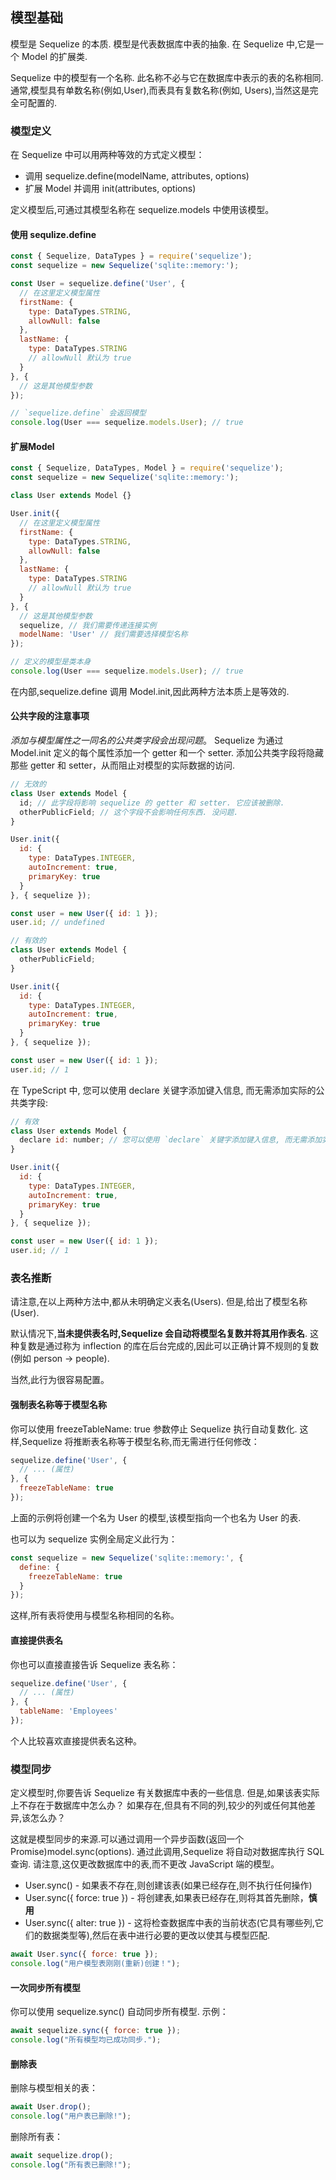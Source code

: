 ## 模型基础

模型是 Sequelize 的本质. 模型是代表数据库中表的抽象. 在 Sequelize 中,它是一个 Model 的扩展类.

Sequelize 中的模型有一个名称. 此名称不必与它在数据库中表示的表的名称相同. 通常,模型具有单数名称(例如,User),而表具有复数名称(例如, Users),当然这是完全可配置的.

### 模型定义

在 Sequelize 中可以用两种等效的方式定义模型：

+ 调用 sequelize.define(modelName, attributes, options)
+ 扩展 Model 并调用 init(attributes, options)

定义模型后,可通过其模型名称在 sequelize.models 中使用该模型。


#### 使用 sequlize.define

```js
const { Sequelize, DataTypes } = require('sequelize');
const sequelize = new Sequelize('sqlite::memory:');

const User = sequelize.define('User', {
  // 在这里定义模型属性
  firstName: {
    type: DataTypes.STRING,
    allowNull: false
  },
  lastName: {
    type: DataTypes.STRING
    // allowNull 默认为 true
  }
}, {
  // 这是其他模型参数
});

// `sequelize.define` 会返回模型
console.log(User === sequelize.models.User); // true
```

#### 扩展Model

```js
const { Sequelize, DataTypes, Model } = require('sequelize');
const sequelize = new Sequelize('sqlite::memory:');

class User extends Model {}

User.init({
  // 在这里定义模型属性
  firstName: {
    type: DataTypes.STRING,
    allowNull: false
  },
  lastName: {
    type: DataTypes.STRING
    // allowNull 默认为 true
  }
}, {
  // 这是其他模型参数
  sequelize, // 我们需要传递连接实例
  modelName: 'User' // 我们需要选择模型名称
});

// 定义的模型是类本身
console.log(User === sequelize.models.User); // true
```

在内部,sequelize.define 调用 Model.init,因此两种方法本质上是等效的.

#### 公共字段的注意事项

*添加与模型属性之一同名的公共类字段会出现问题*。 Sequelize 为通过 Model.init 定义的每个属性添加一个 getter 和一个 setter. 添加公共类字段将隐藏那些 getter 和 setter，从而阻止对模型的实际数据的访问.

```js
// 无效的
class User extends Model {
  id; // 此字段将影响 sequelize 的 getter 和 setter. 它应该被删除.
  otherPublicField; // 这个字段不会影响任何东西. 没问题.
}

User.init({
  id: {
    type: DataTypes.INTEGER,
    autoIncrement: true,
    primaryKey: true
  }
}, { sequelize });

const user = new User({ id: 1 });
user.id; // undefined
```

```js
// 有效的
class User extends Model {
  otherPublicField;
}

User.init({
  id: {
    type: DataTypes.INTEGER,
    autoIncrement: true,
    primaryKey: true
  }
}, { sequelize });

const user = new User({ id: 1 });
user.id; // 1
```

在 TypeScript 中, 您可以使用 declare 关键字添加键入信息, 而无需添加实际的公共类字段:
```js
// 有效
class User extends Model {
  declare id: number; // 您可以使用 `declare` 关键字添加键入信息, 而无需添加实际的公共类字段.
}

User.init({
  id: {
    type: DataTypes.INTEGER,
    autoIncrement: true,
    primaryKey: true
  }
}, { sequelize });

const user = new User({ id: 1 });
user.id; // 1
```

### 表名推断

请注意,在以上两种方法中,都从未明确定义表名(Users). 但是,给出了模型名称(User).

默认情况下,**当未提供表名时,Sequelize 会自动将模型名复数并将其用作表名**. 这种复数是通过称为 inflection 的库在后台完成的,因此可以正确计算不规则的复数(例如 person -> people).

当然,此行为很容易配置。

#### 强制表名称等于模型名称

你可以使用 freezeTableName: true 参数停止 Sequelize 执行自动复数化. 这样,Sequelize 将推断表名称等于模型名称,而无需进行任何修改：

```js
sequelize.define('User', {
  // ... (属性)
}, {
  freezeTableName: true
});
```

上面的示例将创建一个名为 User 的模型,该模型指向一个也名为 User 的表.

也可以为 sequelize 实例全局定义此行为：
```js
const sequelize = new Sequelize('sqlite::memory:', {
  define: {
    freezeTableName: true
  }
});
```
这样,所有表将使用与模型名称相同的名称。

#### 直接提供表名

你也可以直接直接告诉 Sequelize 表名称：
```js
sequelize.define('User', {
  // ... (属性)
}, {
  tableName: 'Employees'
});
```

个人比较喜欢直接提供表名这种。

### 模型同步

定义模型时,你要告诉 Sequelize 有关数据库中表的一些信息. 但是,如果该表实际上不存在于数据库中怎么办？ 如果存在,但具有不同的列,较少的列或任何其他差异,该怎么办？

这就是模型同步的来源.可以通过调用一个异步函数(返回一个Promise)model.sync(options). 通过此调用,Sequelize 将自动对数据库执行 SQL 查询. 请注意,这仅更改数据库中的表,而不更改 JavaScript 端的模型。

+ User.sync() - 如果表不存在,则创建该表(如果已经存在,则不执行任何操作)
+ User.sync({ force: true }) - 将创建表,如果表已经存在,则将其首先删除，**慎用**
+ User.sync({ alter: true }) - 这将检查数据库中表的当前状态(它具有哪些列,它们的数据类型等),然后在表中进行必要的更改以使其与模型匹配.

```js
await User.sync({ force: true });
console.log("用户模型表刚刚(重新)创建！");
```

#### 一次同步所有模型
你可以使用 sequelize.sync() 自动同步所有模型. 示例：

```js
await sequelize.sync({ force: true });
console.log("所有模型均已成功同步.");
```

#### 删除表

删除与模型相关的表：

```js
await User.drop();
console.log("用户表已删除!");
```

删除所有表：
```js
await sequelize.drop();
console.log("所有表已删除!");
```



